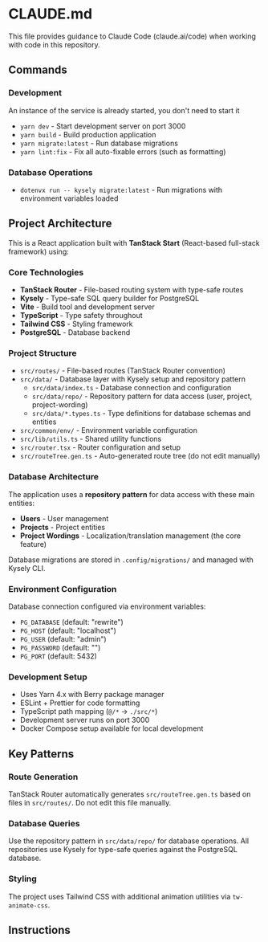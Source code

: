 # CLAUDE.md

This file provides guidance to Claude Code (claude.ai/code) when working with code in this repository.

## Commands

### Development

An instance of the service is already started, you don't need to start it

- `yarn dev` - Start development server on port 3000
- `yarn build` - Build production application
- `yarn migrate:latest` - Run database migrations
- `yarn lint:fix` - Fix all auto-fixable errors (such as formatting)

### Database Operations
- `dotenvx run -- kysely migrate:latest` - Run migrations with environment variables loaded

## Project Architecture

This is a React application built with **TanStack Start** (React-based full-stack framework) using:

### Core Technologies
- **TanStack Router** - File-based routing system with type-safe routes
- **Kysely** - Type-safe SQL query builder for PostgreSQL 
- **Vite** - Build tool and development server
- **TypeScript** - Type safety throughout
- **Tailwind CSS** - Styling framework
- **PostgreSQL** - Database backend

### Project Structure
- `src/routes/` - File-based routes (TanStack Router convention)
- `src/data/` - Database layer with Kysely setup and repository pattern
  - `src/data/index.ts` - Database connection and configuration
  - `src/data/repo/` - Repository pattern for data access (user, project, project-wording)
  - `src/data/*.types.ts` - Type definitions for database schemas and entities
- `src/common/env/` - Environment variable configuration
- `src/lib/utils.ts` - Shared utility functions
- `src/router.tsx` - Router configuration and setup
- `src/routeTree.gen.ts` - Auto-generated route tree (do not edit manually)

### Database Architecture
The application uses a **repository pattern** for data access with these main entities:
- **Users** - User management
- **Projects** - Project entities  
- **Project Wordings** - Localization/translation management (the core feature)

Database migrations are stored in `.config/migrations/` and managed with Kysely CLI.

### Environment Configuration
Database connection configured via environment variables:
- `PG_DATABASE` (default: "rewrite")
- `PG_HOST` (default: "localhost") 
- `PG_USER` (default: "admin")
- `PG_PASSWORD` (default: "")
- `PG_PORT` (default: 5432)

### Development Setup
- Uses Yarn 4.x with Berry package manager
- ESLint + Prettier for code formatting
- TypeScript path mapping (`@/*` → `./src/*`)
- Development server runs on port 3000
- Docker Compose setup available for local development

## Key Patterns

### Route Generation
TanStack Router automatically generates `src/routeTree.gen.ts` based on files in `src/routes/`. Do not edit this file manually.

### Database Queries
Use the repository pattern in `src/data/repo/` for database operations. All repositories use Kysely for type-safe queries against the PostgreSQL database.

### Styling
The project uses Tailwind CSS with additional animation utilities via `tw-animate-css`.


## Instructions
